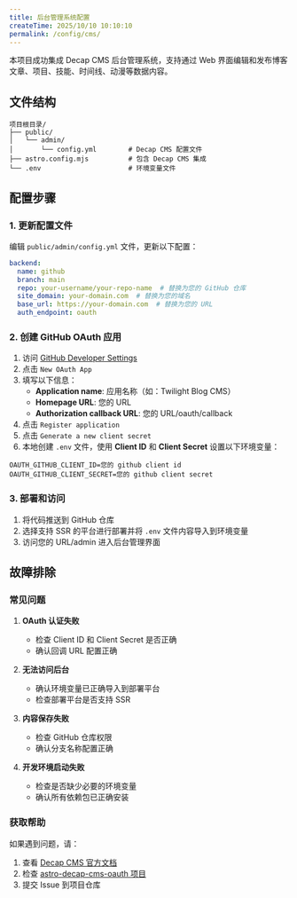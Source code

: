 ```yaml
---
title: 后台管理系统配置
createTime: 2025/10/10 10:10:10
permalink: /config/cms/
---
```


本项目成功集成 Decap CMS 后台管理系统，支持通过 Web 界面编辑和发布博客文章、项目、技能、时间线、动漫等数据内容。


## 文件结构

```
项目根目录/
├── public/
│   └── admin/
│       └── config.yml        # Decap CMS 配置文件
├── astro.config.mjs          # 包含 Decap CMS 集成
└── .env                      # 环境变量文件
```


## 配置步骤

### 1. 更新配置文件

编辑 `public/admin/config.yml` 文件，更新以下配置：
```yaml
backend:
  name: github
  branch: main
  repo: your-username/your-repo-name  # 替换为您的 GitHub 仓库
  site_domain: your-domain.com  # 替换为您的域名
  base_url: https://your-domain.com  # 替换为您的 URL
  auth_endpoint: oauth
```

### 2. 创建 GitHub OAuth 应用

1. 访问 [GitHub Developer Settings](https://github.com/settings/developers)
2. 点击 `New OAuth App`
3. 填写以下信息：
   - **Application name**: 应用名称（如：Twilight Blog CMS）
   - **Homepage URL**: 您的 URL
   - **Authorization callback URL**: 您的 URL/oauth/callback
4. 点击 `Register application`
5. 点击 `Generate a new client secret`
6. 本地创建 `.env` 文件，使用 **Client ID** 和 **Client Secret** 设置以下环境变量：
```env
OAUTH_GITHUB_CLIENT_ID=您的 github client id
OAUTH_GITHUB_CLIENT_SECRET=您的 github client secret
```

### 3. 部署和访问

1. 将代码推送到 GitHub 仓库
2. 选择支持 SSR 的平台进行部署并将 `.env` 文件内容导入到环境变量
3. 访问您的 URL/admin 进入后台管理界面


## 故障排除

### 常见问题

1. **OAuth 认证失败**
   - 检查 Client ID 和 Client Secret 是否正确
   - 确认回调 URL 配置正确

2. **无法访问后台**
   - 确认环境变量已正确导入到部署平台
   - 检查部署平台是否支持 SSR

3. **内容保存失败**
   - 检查 GitHub 仓库权限
   - 确认分支名称配置正确

4. **开发环境启动失败**
   - 检查是否缺少必要的环境变量
   - 确认所有依赖包已正确安装

### 获取帮助

如果遇到问题，请：
1. 查看 [Decap CMS 官方文档](https://decapcms.org/docs/)
2. 检查 [astro-decap-cms-oauth 项目](https://github.com/dorukgezici/astro-decap-cms-oauth)
3. 提交 Issue 到项目仓库